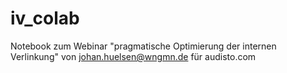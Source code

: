 # iv_colab
Notebook zum Webinar "pragmatische Optimierung der internen Verlinkung" von johan.huelsen@wngmn.de für audisto.com
